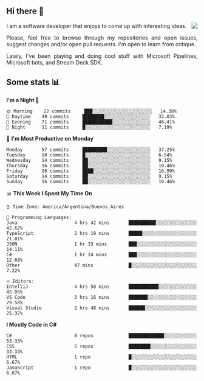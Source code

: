 ## Hi there :slightly_smiling_face:

<img src="https://github-readme-stats.vercel.app/api?username=victorgrycuk&show_icons=true&count_private=true&title_color=F7941E&icon_color=F7941E" align="right">

<p align="justify">
I am a software developer that enjoys to come up with interesting ideas.
<p/>

<p align= "justify">
Please, feel free to browse through my repositories and open issues, suggest changes and/or open pull requests. I'm open to learn from critique.
<p/>

<p align= "justify">
Lately, I've been playing and doing cool stuff with Microsoft Pipelines, Microsoft bots, and Stream Deck SDK.
<p/>

## Some stats :bar_chart:
<!--START_SECTION:waka-->
**I'm a Night 🦉** 

```text
🌞 Morning    22 commits     ███░░░░░░░░░░░░░░░░░░░░░░   14.38% 
🌆 Daytime    49 commits     ████████░░░░░░░░░░░░░░░░░   32.03% 
🌃 Evening    71 commits     ███████████░░░░░░░░░░░░░░   46.41% 
🌙 Night      11 commits     █░░░░░░░░░░░░░░░░░░░░░░░░   7.19%

```
📅 **I'm Most Productive on Monday** 

```text
Monday       57 commits     █████████░░░░░░░░░░░░░░░░   37.25% 
Tuesday      10 commits     █░░░░░░░░░░░░░░░░░░░░░░░░   6.54% 
Wednesday    14 commits     ██░░░░░░░░░░░░░░░░░░░░░░░   9.15% 
Thursday     16 commits     ██░░░░░░░░░░░░░░░░░░░░░░░   10.46% 
Friday       26 commits     ████░░░░░░░░░░░░░░░░░░░░░   16.99% 
Saturday     14 commits     ██░░░░░░░░░░░░░░░░░░░░░░░   9.15% 
Sunday       16 commits     ██░░░░░░░░░░░░░░░░░░░░░░░   10.46%

```


📊 **This Week I Spent My Time On** 

```text
⌚︎ Time Zone: America/Argentina/Buenos_Aires

💬 Programming Languages: 
Java                     4 hrs 42 mins       ██████████░░░░░░░░░░░░░░░   42.62% 
TypeScript               2 hrs 19 mins       █████░░░░░░░░░░░░░░░░░░░░   21.01% 
JSON                     1 hr 33 mins        ███░░░░░░░░░░░░░░░░░░░░░░   14.11% 
C#                       1 hr 24 mins        ███░░░░░░░░░░░░░░░░░░░░░░   12.68% 
Other                    47 mins             █░░░░░░░░░░░░░░░░░░░░░░░░   7.22%

🔥 Editors: 
IntelliJ                 4 hrs 58 mins       ███████████░░░░░░░░░░░░░░   45.05% 
VS Code                  3 hrs 16 mins       ███████░░░░░░░░░░░░░░░░░░   29.58% 
Visual Studio            2 hrs 48 mins       ██████░░░░░░░░░░░░░░░░░░░   25.37%

```

**I Mostly Code in C#** 

```text
C#                       8 repos             █████████████░░░░░░░░░░░░   53.33% 
CSS                      5 repos             ████████░░░░░░░░░░░░░░░░░   33.33% 
HTML                     1 repo              █░░░░░░░░░░░░░░░░░░░░░░░░   6.67% 
JavaScript               1 repo              █░░░░░░░░░░░░░░░░░░░░░░░░   6.67%

```



<!--END_SECTION:waka-->
